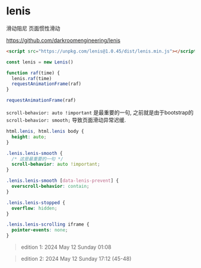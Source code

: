 # lenis

滑动阻尼 页面惯性滑动

<https://github.com/darkroomengineering/lenis>

```html
<script src="https://unpkg.com/lenis@1.0.45/dist/lenis.min.js"></script> 
```

```js
const lenis = new Lenis()

function raf(time) {
  lenis.raf(time)
  requestAnimationFrame(raf)
}

requestAnimationFrame(raf)
```

`scroll-behavior: auto !important` 是最重要的一句, 之前就是由于bootstrap的 `scroll-behavior: smooth;` 导致页面滑动异常迟缓.

```css
html.lenis, html.lenis body {
  height: auto;
}

.lenis.lenis-smooth {
  /* 这是最重要的一句 */
  scroll-behavior: auto !important;
}

.lenis.lenis-smooth [data-lenis-prevent] {
  overscroll-behavior: contain;
}

.lenis.lenis-stopped {
  overflow: hidden;
}

.lenis.lenis-scrolling iframe {
  pointer-events: none;
}
```

> edition 1: 2024  May 12  Sunday  01:08

> edition 2: 2024  May 12  Sunday  17:12 (45-48)
